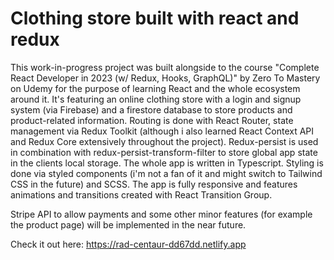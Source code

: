 # Clothing store built with react and redux

This work-in-progress project was built alongside to the course "Complete React Developer in 2023 (w/ Redux, Hooks, GraphQL)" by Zero To Mastery on Udemy for the purpose of learning React and the whole ecosystem around it. It's featuring an online clothing store with a login and signup system (via Firebase) and a firestore database to store products and product-related information. Routing is done with React Router, state management via Redux Toolkit (although i also learned React Context API and Redux Core extensively throughout the project). Redux-persist is used in combination with redux-persist-transform-filter to store global app state in the clients local storage. The whole app is written in Typescript. Styling is done via styled components (i'm not a fan of it and might switch to Tailwind CSS in the future) and SCSS. The app is fully responsive and features animations and transitions created with React Transition Group.

Stripe API to allow payments and some other minor features (for example the product page) will be implemented in the near future.

Check it out here: https://rad-centaur-dd67dd.netlify.app
